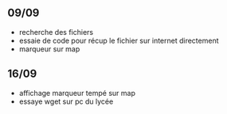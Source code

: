 ## 09/09

- recherche des fichiers 
- essaie de code pour récup le fichier sur internet directement
- marqueur sur map

## 16/09

- affichage marqueur tempé sur map
- essaye wget sur pc du lycée
